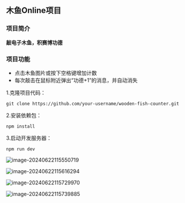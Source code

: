 ## 木鱼Online项目

### 项目简介

**敲电子木鱼，积赛博功德**

### 项目功能

- 点击木鱼图片或按下空格键增加计数
- 每次敲击在鼠标附近弹出“功德+1”的消息，并自动消失





1.克隆项目代码：

```
git clone https://github.com/your-username/wooden-fish-counter.git
```

2.安装依赖包：

```
npm install
```

3.启动开发服务器：

```
npm run dev
```



![image-20240622115550719](https://s21.ax1x.com/2024/06/22/pkrPwi4.png)



![image-20240622115616294](https://s21.ax1x.com/2024/06/22/pkrPDzR.png)

![image-20240622115729970](https://s21.ax1x.com/2024/06/22/pkrPBW9.png)

![image-20240622115739885](https://s21.ax1x.com/2024/06/22/pkrP0JJ.png)


